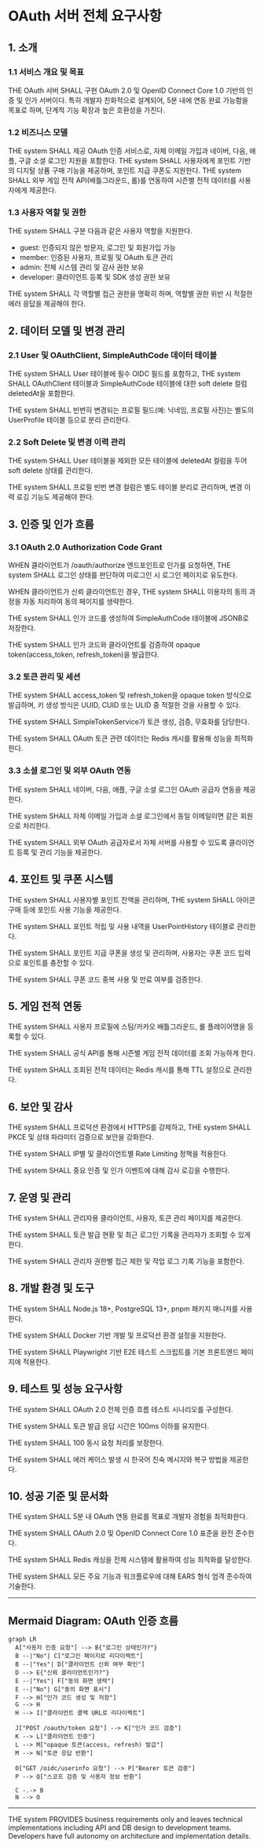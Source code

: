 # OAuth 서버 전체 요구사항

## 1. 소개

### 1.1 서비스 개요 및 목표

THE OAuth 서버 SHALL 구현 OAuth 2.0 및 OpenID Connect Core 1.0 기반의 인증 및 인가 서버이다.
특히 개발자 친화적으로 설계되어, 5분 내에 연동 완료 가능함을 목표로 하며, 단계적 기능 확장과 높은 호환성을 가진다.

### 1.2 비즈니스 모델

THE system SHALL 제공 OAuth 인증 서비스로, 자체 이메일 가입과 네이버, 다음, 애플, 구글 소셜 로그인 지원을 포함한다.
THE system SHALL 사용자에게 포인트 기반의 디지털 상품 구매 기능을 제공하며, 포인트 지급 쿠폰도 지원한다.
THE system SHALL 외부 게임 전적 API(배틀그라운드, 롤)를 연동하여 시즌별 전적 데이터를 사용자에게 제공한다.

### 1.3 사용자 역할 및 권한

THE system SHALL 구분 다음과 같은 사용자 역할을 지원한다.
- guest: 인증되지 않은 방문자, 로그인 및 회원가입 가능
- member: 인증된 사용자, 프로필 및 OAuth 토큰 관리
- admin: 전체 시스템 관리 및 감사 권한 보유
- developer: 클라이언트 등록 및 SDK 생성 권한 보유

THE system SHALL 각 역할별 접근 권한을 명확히 하며, 역할별 권한 위반 시 적절한 에러 응답을 제공해야 한다.

## 2. 데이터 모델 및 변경 관리

### 2.1 User 및 OAuthClient, SimpleAuthCode 데이터 테이블

THE system SHALL User 테이블에 필수 OIDC 필드를 포함하고,
THE system SHALL OAuthClient 테이블과 SimpleAuthCode 테이블에 대한 soft delete 컬럼 deletedAt을 포함한다.

THE system SHALL 빈번히 변경되는 프로필 필드(예: 닉네임, 프로필 사진)는 별도의 UserProfile 테이블 등으로 분리 관리한다.

### 2.2 Soft Delete 및 변경 이력 관리

THE system SHALL User 테이블을 제외한 모든 테이블에 deletedAt 컬럼을 두어 soft delete 상태를 관리한다.

THE system SHALL 프로필 빈번 변경 컬럼은 별도 테이블 분리로 관리하며, 변경 이력 로깅 기능도 제공해야 한다.

## 3. 인증 및 인가 흐름

### 3.1 OAuth 2.0 Authorization Code Grant

WHEN 클라이언트가 /oauth/authorize 엔드포인트로 인가를 요청하면,
THE system SHALL 로그인 상태를 판단하여 미로그인 시 로그인 페이지로 유도한다.

WHEN 클라이언트가 신뢰 클라이언트인 경우,
THE system SHALL 이용자의 동의 과정을 자동 처리하여 동의 페이지를 생략한다.

THE system SHALL 인가 코드를 생성하여 SimpleAuthCode 테이블에 JSONB로 저장한다.

THE system SHALL 인가 코드와 클라이언트를 검증하여 opaque token(access_token, refresh_token)을 발급한다.

### 3.2 토큰 관리 및 세션

THE system SHALL access_token 및 refresh_token을 opaque token 방식으로 발급하며,
키 생성 방식은 UUID, CUID 또는 ULID 중 적절한 것을 사용할 수 있다.

THE system SHALL SimpleTokenService가 토큰 생성, 검증, 무효화를 담당한다.

THE system SHALL OAuth 토큰 관련 데이터는 Redis 캐시를 활용해 성능을 최적화한다.

### 3.3 소셜 로그인 및 외부 OAuth 연동

THE system SHALL 네이버, 다음, 애플, 구글 소셜 로그인 OAuth 공급자 연동을 제공한다.

THE system SHALL 자체 이메일 가입과 소셜 로그인에서 동일 이메일이면 같은 회원으로 처리한다.

THE system SHALL 외부 OAuth 공급자로서 자체 서버를 사용할 수 있도록 클라이언트 등록 및 관리 기능을 제공한다.

## 4. 포인트 및 쿠폰 시스템

THE system SHALL 사용자별 포인트 잔액을 관리하며,
THE system SHALL 아이콘 구매 등에 포인트 사용 기능을 제공한다.

THE system SHALL 포인트 적립 및 사용 내역을 UserPointHistory 테이블로 관리한다.

THE system SHALL 포인트 지급 쿠폰을 생성 및 관리하며,
사용자는 쿠폰 코드 입력으로 포인트를 충전할 수 있다.

THE system SHALL 쿠폰 코드 중복 사용 및 만료 여부를 검증한다.

## 5. 게임 전적 연동

THE system SHALL 사용자 프로필에 스팀/카카오 배틀그라운드, 롤 플레이어명을 등록할 수 있다.

THE system SHALL 공식 API를 통해 시즌별 게임 전적 데이터를 조회 가능하게 한다.

THE system SHALL 조회된 전적 데이터는 Redis 캐시를 통해 TTL 설정으로 관리한다.

## 6. 보안 및 감사

THE system SHALL 프로덕션 환경에서 HTTPS를 강제하고,
THE system SHALL PKCE 및 상태 파라미터 검증으로 보안을 강화한다.

THE system SHALL IP별 및 클라이언트별 Rate Limiting 정책을 적용한다.

THE system SHALL 중요 인증 및 인가 이벤트에 대해 감사 로깅을 수행한다.

## 7. 운영 및 관리

THE system SHALL 관리자용 클라이언트, 사용자, 토큰 관리 페이지를 제공한다.

THE system SHALL 토큰 발급 현황 및 최근 로그인 기록을 관리자가 조회할 수 있게 한다.

THE system SHALL 관리자 권한별 접근 제한 및 작업 로그 기록 기능을 포함한다.

## 8. 개발 환경 및 도구

THE system SHALL Node.js 18+, PostgreSQL 13+, pnpm 패키지 매니저를 사용한다.

THE system SHALL Docker 기반 개발 및 프로덕션 환경 설정을 지원한다.

THE system SHALL Playwright 기반 E2E 테스트 스크립트를 기본 프론트엔드 페이지에 적용한다.

## 9. 테스트 및 성능 요구사항

THE system SHALL OAuth 2.0 전체 인증 흐름 테스트 시나리오를 구성한다.

THE system SHALL 토큰 발급 응답 시간은 100ms 이하를 유지한다.

THE system SHALL 100 동시 요청 처리를 보장한다.

THE system SHALL 에러 케이스 발생 시 한국어 친숙 메시지와 복구 방법을 제공한다.

## 10. 성공 기준 및 문서화

THE system SHALL 5분 내 OAuth 연동 완료를 목표로 개발자 경험을 최적화한다.

THE system SHALL OAuth 2.0 및 OpenID Connect Core 1.0 표준을 완전 준수한다.

THE system SHALL Redis 캐싱을 전체 시스템에 활용하여 성능 최적화를 달성한다.

THE system SHALL 모든 주요 기능과 워크플로우에 대해 EARS 형식 엄격 준수하여 기술한다.


---

## Mermaid Diagram: OAuth 인증 흐름

```mermaid
graph LR
  A["사용자 인증 요청"] --> B{"로그인 상태인가?"}
  B --|"No"| C["로그인 페이지로 리다이렉트"]
  B --|"Yes"| D["클라이언트 신뢰 여부 확인"]
  D --> E{"신뢰 클라이언트인가?"}
  E --|"Yes"| F["동의 화면 생략"]
  E --|"No"| G["동의 화면 표시"]
  F --> H["인가 코드 생성 및 저장"]
  G --> H
  H --> I["클라이언트 콜백 URL로 리다이렉트"]

  J["POST /oauth/token 요청"] --> K["인가 코드 검증"]
  K --> L["클라이언트 인증"]
  L --> M["opaque 토큰(access, refresh) 발급"]
  M --> N["토큰 응답 반환"]

  O["GET /oidc/userinfo 요청"] --> P["Bearer 토큰 검증"]
  P --> Q["스코프 검증 및 사용자 정보 반환"]

  C -.-> B
  N --> O
```


---

THE system PROVIDES business requirements only and leaves technical implementations including API and DB design to development teams. Developers have full autonomy on architecture and implementation details.